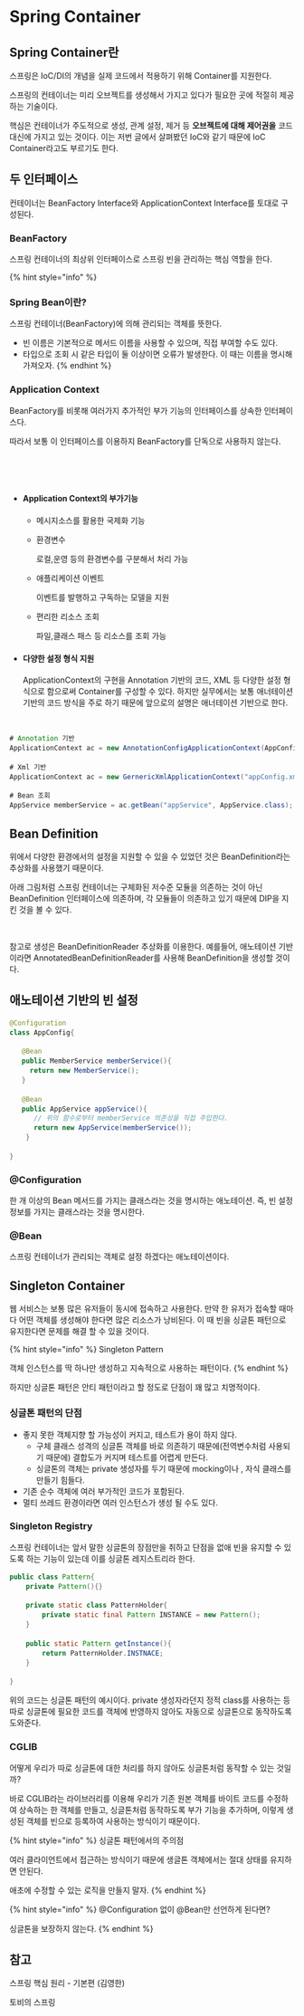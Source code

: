 # Spring Container

## Spring Container란

스프링은 IoC/DI의 개념을 실제 코드에서 적용하기 위해 Container를 지원한다.&#x20;

스프링의 컨테이너는 미리 오브젝트를 생성해서 가지고 있다가 필요한 곳에 적절히 제공하는 기술이다.&#x20;

핵심은 컨테이너가 주도적으로 생성, 관계 설정, 제거 등 **오브젝트에 대해 제어권을** 코드 대신에 가지고 있는 것이다. 이는 저번 글에서 살펴봤던 IoC와 같기 때문에 IoC Container라고도 부르기도 한다.



## 두 인터페이스

컨테이너는 BeanFactory Interface와 ApplicationContext Interface를 토대로 구성된다.&#x20;

### BeanFactory

스프링 컨테이너의 최상위 인터페이스로 스프링 빈을 관리하는 핵심 역할을 한다.&#x20;

{% hint style="info" %}
### Spring Bean이란?

스프링 컨테이너(BeanFactory)에 의해 관리되는 객체를 뜻한다.&#x20;

* 빈 이름은 기본적으로 메서드 이름을 사용할 수 있으며, 직접 부여할 수도 있다.&#x20;
* 타입으로 조회 시 같은 타입이 둘 이상이면 오류가 발생한다. 이 때는 이름을 명시해 가져오자.
{% endhint %}

### Application Context

BeanFactory를 비롯해 여러가지 추가적인 부가 기능의 인터페이스를 상속한 인터페이스다.&#x20;

따라서 보통 이 인터페이스를 이용하지 BeanFactory를 단독으로 사용하지 않는다.

<figure><img src="../../../.gitbook/assets/스크린샷 2023-02-03 오전 11.19.24.png" alt=""><figcaption></figcaption></figure>

<div align="center">

<figure><img src="../../../.gitbook/assets/스크린샷 2023-02-03 오후 6.50.39.png" alt=""><figcaption></figcaption></figure>

</div>

* #### Application Context의 부가기능
  * 메시지소스를 활용한 국제화 기능
  *   환경변수

      로컬,운영 등의 환경변수를 구분해서 처리 가능&#x20;
  *   애플리케이션 이벤트

      이벤트를 발행하고 구독하는 모델을 지원
  *   편리한 리소스 조회

      파일,클래스 패스 등 리소스를 조회 가능&#x20;



*   #### 다양한 설정 형식 지원

    ApplicationContext의 구현을 Annotation 기반의 코드, XML 등 다양한 설정 형식으로 함으로써 Container를 구성할 수 있다. 하지만 실무에서는 보통 애너테이션 기반의 코드 방식을 주로 하기 때문에 앞으로의 설명은 애너테이션 기반으로 한다.&#x20;

<figure><img src="../../../.gitbook/assets/스크린샷 2023-02-03 오전 11.29.09.png" alt=""><figcaption></figcaption></figure>

```java
# Annotation 기반
ApplicationContext ac = new AnnotationConfigApplicationContext(AppConfig.class);

# Xml 기반
ApplicationContext ac = new GernericXmlApplicationContext("appConfig.xml");

# Bean 조회
AppService memberService = ac.getBean("appService", AppService.class);
```



## Bean Definition

위에서 다양한 환경에서의 설정을 지원할 수 있을 수 있었던 것은 BeanDefinition라는 추상화를 사용했기 때문이다.&#x20;

아래 그림처럼 스프링 컨테이너는 구체화된 저수준 모듈을 의존하는 것이 아닌 BeanDefinition 인터페이스에 의존하며, 각 모듈들이  의존하고 있기 때문에 DIP을 지킨 것을 볼 수 있다.&#x20;

<figure><img src="../../../.gitbook/assets/스크린샷 2023-02-03 오후 2.44.14.png" alt=""><figcaption></figcaption></figure>

참고로 생성은 BeanDefinitionReader 추상화를 이용한다. 예를들어, 애노테이션 기반이라면 AnnotatedBeanDefinitionReader를 사용해 BeanDefinition을 생성할 것이다.&#x20;



## 애노테이션 기반의 빈 설정

```java
@Configuration
class AppConfig{
   
   @Bean
   public MemberService memberService(){
     return new MemberService();
   } 
   
   @Bean
   public AppService appService(){
      // 위의 함수로부터 memberService 의존성을 직접 주입한다.
      return new AppService(memberService()); 
    } 
    
}
```

### @Configuration

한 개 이상의 Bean 메서드를 가지는 클래스라는 것을 명시하는 애노테이션. 즉, 빈 설정 정보를 가지는 클래스라는 것을 명시한다.

### @Bean

스프링 컨테이너가 관리되는 객체로 설정 하겠다는 애노테이션이다.&#x20;



## Singleton Container

웹 서비스는 보통 많은 유저들이 동시에 접속하고 사용한다. 만약 한 유저가 접속할 때마다 어떤 객체를 생성해야 한다면 많은 리소스가 낭비된다. 이 때 빈을 싱글톤 패턴으로 유지한다면 문제를 해결 할 수 있을 것이다.&#x20;

{% hint style="info" %}
Singleton Pattern

객체 인스턴스를 딱 하나만 생성하고 지속적으로 사용하는 패턴이다.
{% endhint %}

하지만 싱글톤 패턴은 안티 패턴이라고 할 정도로 단점이 꽤 많고 치명적이다.



### 싱글톤 패턴의 단점

* 좋지 못한 객체지향 할 가능성이 커지고, 테스트가 용이 하지 않다.
  * 구체 클래스 성격의 싱글톤 객체를 바로 의존하기 때문에(전역변수처럼 사용되기 때문에) 결합도가 커지며 테스트를 어렵게 만든다.
  * 싱글톤의 객체는 private 생성자를 두기 때문에 mocking이나 , 자식 클래스를 만들기 힘들다.&#x20;
* 기존 순수 객체에 여러 부가적인 코드가 포함된다.
* 멀티 쓰레드 환경이라면 여러 인스턴스가 생성 될 수도 있다.



### Singleton Registry

스프링 컨테이너는 앞서 말한 싱글톤의 장점만을 취하고 단점을 없애 빈을 유지할 수 있도록 하는 기능이 있는데 이를 싱글톤 레지스트리라 한다.

```java
public class Pattern{
	private Pattern(){} 

	private static class PatternHolder{
		private static final Pattern INSTANCE = new Pattern();
	}

	public static Pattern getInstance(){
		return PatternHolder.INSTNACE;
	}
	
}
```

위의 코드는 싱글톤 패턴의 예시이다. private 생성자라던지 정적 class를 사용하는 등 따로 싱글톤에 필요한 코드를 객체에 반영하지 않아도 자동으로 싱글톤으로 동작하도록 도와준다.

###

### CGLIB

어떻게 우리가 따로 싱글톤에 대한 처리를 하지 않아도 싱글톤처럼 동작할 수 있는 것일까?&#x20;

바로 CGLIB라는 라이브러리를 이용해 우리가 기존 원본 객체를 바이트 코드를 수정하여 상속하는 한 객체를 만들고, 싱글톤처럼 동작하도록 부가 기능을 추가하며, 이렇게 생성된 객체를 빈으로 등록하여 사용하는 방식이기 때문이다.&#x20;

{% hint style="info" %}
싱글톤 패턴에서의 주의점&#x20;

여러 클라이언트에서 접근하는 방식이기 때문에 생글톤 객체에서는 절대 상태를 유지하면 안된다.

애초에 수정할 수 있는 로직을 만들지 말자.
{% endhint %}

{% hint style="info" %}
@Configuration 없이 @Bean만 선언하게 된다면?

싱글톤을 보장하지 않는다.&#x20;
{% endhint %}

##

## 참고&#x20;

스프링 핵심 원리 - 기본편 (김영한)

토비의 스프링



